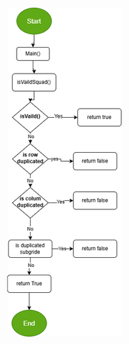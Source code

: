 ![image alt](https://github.com/doaaabdelnaser/sudoku_checker/blob/6823885b3a1dbdb38db8d85acd05e94cf89ddb06/Sudoku.drawio.png)
